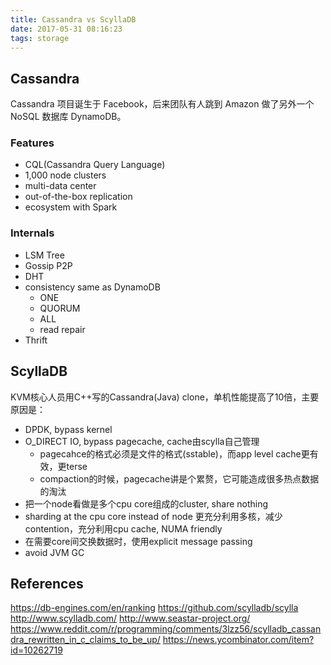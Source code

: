 ```yaml
---
title: Cassandra vs ScyllaDB
date: 2017-05-31 08:16:23
tags: storage
---
```


## Cassandra

Cassandra 项目诞生于 Facebook，后来团队有人跳到 Amazon 做了另外一个 NoSQL 数据库 DynamoDB。

### Features

- CQL(Cassandra Query Language)
- 1,000 node clusters
- multi-data center
- out-of-the-box replication
- ecosystem with Spark

### Internals

- LSM Tree
- Gossip P2P
- DHT
- consistency same as DynamoDB
  - ONE
  - QUORUM
  - ALL
  - read repair
- Thrift

## ScyllaDB

KVM核心人员用C++写的Cassandra(Java) clone，单机性能提高了10倍，主要原因是：
- DPDK, bypass kernel
- O_DIRECT IO, bypass pagecache, cache由scylla自己管理
  - pagecahce的格式必须是文件的格式(sstable)，而app level cache更有效，更terse
  - compaction的时候，pagecache讲是个累赘，它可能造成很多热点数据的淘汰
- 把一个node看做是多个cpu core组成的cluster, share nothing
- sharding at the cpu core instead of node
  更充分利用多核，减少contention，充分利用cpu cache, NUMA friendly
- 在需要core间交换数据时，使用explicit message passing
- avoid JVM GC

## References

https://db-engines.com/en/ranking
https://github.com/scylladb/scylla
http://www.scylladb.com/
http://www.seastar-project.org/
https://www.reddit.com/r/programming/comments/3lzz56/scylladb_cassandra_rewritten_in_c_claims_to_be_up/
https://news.ycombinator.com/item?id=10262719

